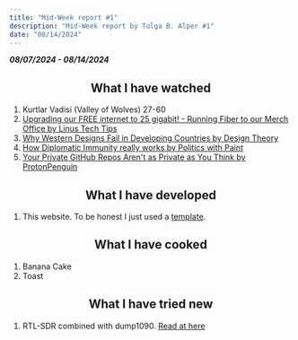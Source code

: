 ```yaml
---
title: "Mid-Week report #1"
description: "Mid-Week report by Tolga B. Alper #1"
date: "08/14/2024"
---
```


*__08/07/2024 - 08/14/2024__*

## <center> What I have watched </center>

1. Kurtlar Vadisi (Valley of Wolves) 27-60
2. [Upgrading our FREE internet to 25 gigabit! - Running Fiber to our Merch Office by Linus Tech Tips](https://www.youtube.com/watch?v=P32OKr74NPQ)
3. [Why Western Designs Fail in Developing Countries by Design Theory](https://www.youtube.com/watch?v=CGRtyxEpoGg)
4. [How Diplomatic Immunity really works by Politics with Paint](https://www.youtube.com/watch?v=3zGgSTnqcIE)
5. [Your Private GitHub Repos Aren't as Private as You Think by ProtonPenguin](https://www.youtube.com/watch?v=EH3tenVGk60)

## <center> What I have developed </center>

1. This website. To be honest I just used a [template](https://github.com/markhorn-dev/astro-nano).

## <center> What I have cooked </center>

1. Banana Cake
2. Toast

## <center> What I have tried new </center>

1. RTL-SDR combined with dump1090. [Read at here](/blog/rtl-sdr--dump1090)